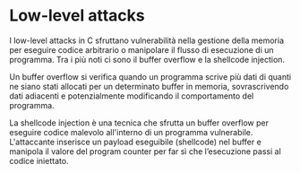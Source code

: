 # Low-level attacks
I low-level attacks in C sfruttano vulnerabilità nella gestione della memoria per eseguire codice arbitrario o manipolare il flusso di esecuzione di un programma. Tra i più noti ci sono il buffer overflow e la shellcode injection.

Un buffer overflow si verifica quando un programma scrive più dati di quanti ne siano stati allocati per un determinato buffer in memoria, sovrascrivendo dati adiacenti e potenzialmente modificando il comportamento del programma.

La shellcode injection è una tecnica che sfrutta un buffer overflow per eseguire codice malevolo all'interno di un programma vulnerabile. L'attaccante inserisce un payload eseguibile (shellcode) nel buffer e manipola il valore del program counter per far sì che l’esecuzione passi al codice iniettato.
